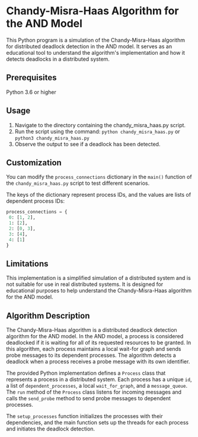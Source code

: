 # **Chandy-Misra-Haas Algorithm for the AND Model**

This Python program is a simulation of the Chandy-Misra-Haas algorithm for distributed deadlock detection in the AND model. It serves as an educational tool to understand the algorithm's implementation and how it detects deadlocks in a distributed system.

## Prerequisites
Python 3.6 or higher

## Usage
1. Navigate to the directory containing the chandy_misra_haas.py script.
2. Run the script using the command: 
`python chandy_misra_haas.py` or `python3 chandy_misra_haas.py`
3. Observe the output to see if a deadlock has been detected.


## Customization

You can modify the `process_connections` dictionary in the `main()` function of the `chandy_misra_haas.py` script to test different scenarios.

The keys of the dictionary represent process IDs, and the values are lists of dependent process IDs:

```python
process_connections = {
 0: [1, 2],
 1: [2],
 2: [0, 3],
 3: [4],
 4: [1]
}

```
## Limitations
This implementation is a simplified simulation of a distributed system and is not suitable for use in real distributed systems. It is designed for educational purposes to help understand the Chandy-Misra-Haas algorithm for the AND model.

## Algorithm Description

The Chandy-Misra-Haas algorithm is a distributed deadlock detection algorithm for the AND model. In the AND model, a process is considered deadlocked if it is waiting for all of its requested resources to be granted. In this algorithm, each process maintains a local wait-for graph and sends probe messages to its dependent processes. The algorithm detects a deadlock when a process receives a probe message with its own identifier.

The provided Python implementation defines a `Process` class that represents a process in a distributed system. Each process has a unique `id`, a list of `dependent_processes`, a local `wait_for_graph`, and a `message_queue`. The `run` method of the `Process` class listens for incoming messages and calls the `send_probe` method to send probe messages to dependent processes.

The `setup_processes` function initializes the processes with their dependencies, and the main function sets up the threads for each process and initiates the deadlock detection.



